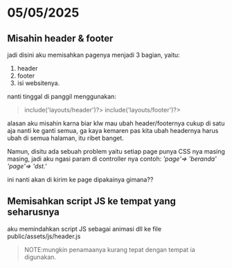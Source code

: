 # 05/05/2025

## Misahin header & footer
jadi disini aku memisahkan pagenya menjadi 3 bagian, yaitu:

1. header
2. footer
3. isi websitenya.

nanti tinggal di panggil menggunakan:
> <?= $this->include('layouts/header')?>
> <?= $this->include('layouts/footer')?>

alasan aku misahin karna biar klw mau ubah header/footernya cukup di satu aja nanti ke ganti semua, ga kaya kemaren pas kita
ubah headernya harus ubah di semua halaman, itu ribet banget.

Namun, disitu ada sebuah problem yaitu setiap page punya CSS nya masing masing, jadi aku ngasi param di controller nya
contoh:
*'page'=> 'beranda'*
*'page'=> 'dst.'*


ini nanti akan di kirim ke page
dipakainya gimana??
**<?php if (isset($page)): ?>**
<!-- <link rel="stylesheet" href="<?= base_url("assets/css/{$page}.css") ?>"> -->
**<?php endif; ?>**

## Memisahkan script JS ke tempat yang seharusnya
aku memindahkan script JS sebagai animasi dll ke file public/assets/js/header.js 
> NOTE:mungkin penamaanya kurang tepat dengan tempat ia digunakan.